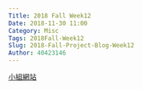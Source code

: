 ```yaml
---
Title: 2018 Fall Week12
Date: 2018-11-30 11:00
Category: Misc
Tags: 2018Fall-Week12
Slug: 2018-Fall-Project-Blog-Week12
Author: 40423146
---
```



<!-- PELICAN_END_SUMMARY -->
[小組網站](https://mdecadp2018.github.io/finalproject-ag3)